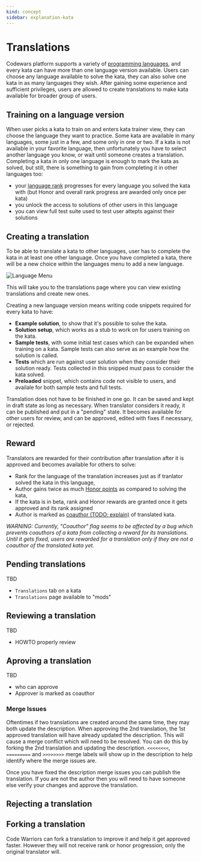 ```yaml
---
kind: concept
sidebar: explanation-kata
---
```


# Translations

Codewars platform supports a variety of [programming languages](/languages/), and every kata can have more than one language version available. Users can choose any language available to solve the kata, they can also solve one kata in as many languages they wish. After gaining some experience and sufficient privileges, users are allowed to create translations to make kata available for broader group of users.

## Training on a language version

When user picks a kata to train on and enters kata trainer view, they can choose the language they want to practice. Some kata are available in many languages, some just in a few, and some only in one or two. If a kata is not available in your favorite language, then unfortunately you have to select another language you know, or wait until someone creates a translation. Completing a kata in only one language is enough to mark the kata as solved, but still, there is something to gain from completing it in other languages too:

- your [language rank](/concepts/gamification/ranks/#user-rank-breakdown) progresses for every language you solved the kata with (but Honor and overall rank progress are awarded only once per kata)
- you unlock the access to solutions of other users in this language
- you can view full test suite used to test user attepts against their solutions

## Creating a translation

To be able to translate a kata to other languages, user has to complete the kata in at least one other language. Once you have completed a kata, there will be a new choice within the languages menu to add a new language.

![Language Menu](https://www.evernote.com/l/AAW0GaebQllDBb_YS-AfeaUiwq5PoxaDPIoB/image.png)

This will take you to the translations page where you can view existing translations and create new ones.

Creating a new language version means writing code snippets required for every kata to have:
 - **Example solution**, to show that it's possible to solve the kata.
 - **Solution setup**, which works as a stub to work on for users training on the kata.
 - **Sample tests**, with some initial test cases which can be expanded when training on a kata. Sample tests can also serve as an example how the solution is called.
 - **Tests** which are run against user solution when they consider their solution ready. Tests collected in this snipped must pass to consider the kata solved.
 - **Preloaded** snippet, which contains code not visible to users, and availale for both sample tests and full tests.

Translation does not have to be finished in one go. It can be saved and kept in draft state as long as necessary. When translator considers it ready, it can be published and put in a "pending" state. It becomes available for other users for review, and can be approved, edited with fixes if necessary, or rejected.

## Reward

Translators are rewarded for their contribution after translation after it is approved and becomes available for others to solve:

- Rank for the language of the translation increases just as if tranlator solved the kata in this language,
- Author gains twice as much [Honor points](/references/gamification/honor/#other) as compared to solving the kata,
- If the kata is in beta, rank and Honor rewards are granted once it gets approved and its rank assigned
- Author is marked as [coauthor (TODO: explain)]() of translated kata.

_*WARNING:* Currently, "Coauthor" flag seems to be affected by a bug which prevents coauthors of a kata from collecting a reward for its translations. Until it gets fixed, users are rewarded for a translation only if they are not a coauthor of the translated kata yet._


## Pending translations

TBD

- `Translations` tab on a kata
- `Translations` page available to "mods"

## Reviewing a translation

TBD

- HOWTO properly review

## Aproving a translation

TBD

- who can approve
- Approver is marked as coauthor

### Merge Issues

Oftentimes if two translations are created around the same time, they may both update the description. When approving the 2nd translation, the 1st approved translation will have already updated the description. This will cause a merge conflict which will need to be resolved. You can do this by forking the 2nd translation and updating the description. `<<<<<<<<`, `=========` and `>>>>>>>>` merge labels will show up in the description to help identify where the merge issues are.

Once you have fixed the description merge issues you can publish the translation. If you are not the author then you will need to have someone else verify your changes and approve the translation.

## Rejecting a translation

## Forking a translation

Code Warriors can fork a translation to improve it and help it get approved faster. However they will not receive rank or honor progression, only the original translator will.
